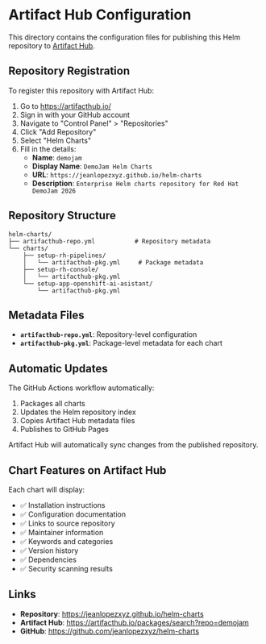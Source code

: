 # Artifact Hub Configuration

This directory contains the configuration files for publishing this Helm repository to [Artifact Hub](https://artifacthub.io/).

## Repository Registration

To register this repository with Artifact Hub:

1. Go to https://artifacthub.io/
2. Sign in with your GitHub account
3. Navigate to "Control Panel" > "Repositories"
4. Click "Add Repository"
5. Select "Helm Charts"
6. Fill in the details:
   - **Name**: `demojam`
   - **Display Name**: `DemoJam Helm Charts`
   - **URL**: `https://jeanlopezxyz.github.io/helm-charts`
   - **Description**: `Enterprise Helm charts repository for Red Hat DemoJam 2026`

## Repository Structure

```
helm-charts/
├── artifacthub-repo.yml           # Repository metadata
└── charts/
    ├── setup-rh-pipelines/
    │   └── artifacthub-pkg.yml     # Package metadata
    ├── setup-rh-console/
    │   └── artifacthub-pkg.yml
    └── setup-app-openshift-ai-asistant/
        └── artifacthub-pkg.yml
```

## Metadata Files

- **`artifacthub-repo.yml`**: Repository-level configuration
- **`artifacthub-pkg.yml`**: Package-level metadata for each chart

## Automatic Updates

The GitHub Actions workflow automatically:
1. Packages all charts
2. Updates the Helm repository index
3. Copies Artifact Hub metadata files
4. Publishes to GitHub Pages

Artifact Hub will automatically sync changes from the published repository.

## Chart Features on Artifact Hub

Each chart will display:
- ✅ Installation instructions
- ✅ Configuration documentation  
- ✅ Links to source repository
- ✅ Maintainer information
- ✅ Keywords and categories
- ✅ Version history
- ✅ Dependencies
- ✅ Security scanning results

## Links

- **Repository**: https://jeanlopezxyz.github.io/helm-charts
- **Artifact Hub**: https://artifacthub.io/packages/search?repo=demojam
- **GitHub**: https://github.com/jeanlopezxyz/helm-charts